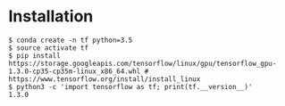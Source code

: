 <!-- TITLE: Tensorflow -->
<!-- SUBTITLE: A quick summary of Tensorflow -->

# Installation
```
$ conda create -n tf python=3.5
$ source activate tf
$ pip install https://storage.googleapis.com/tensorflow/linux/gpu/tensorflow_gpu-1.3.0-cp35-cp35m-linux_x86_64.whl # https://www.tensorflow.org/install/install_linux
$ python3 -c 'import tensorflow as tf; print(tf.__version__)'
1.3.0
```